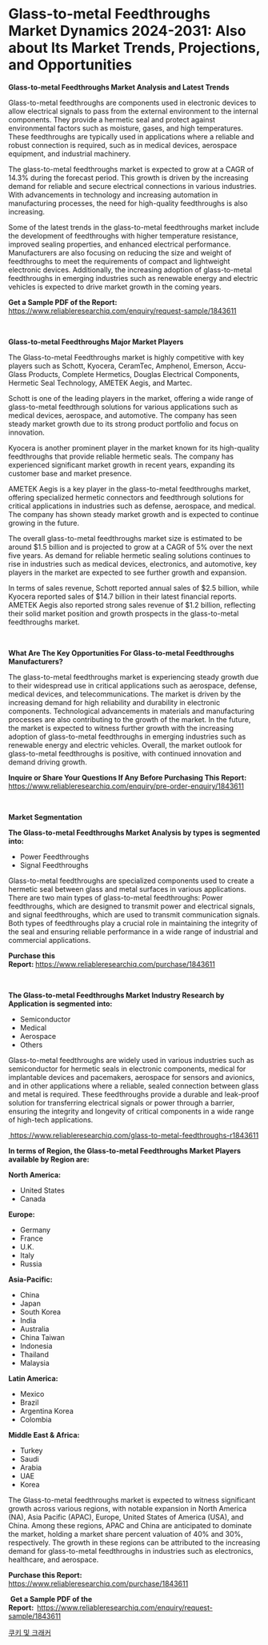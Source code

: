 <p><h1>Glass-to-metal Feedthroughs Market Dynamics 2024-2031: Also about Its Market Trends, Projections, and Opportunities</h1></p><p><strong>Glass-to-metal Feedthroughs Market Analysis and Latest Trends</strong></p>
<p><p>Glass-to-metal feedthroughs are components used in electronic devices to allow electrical signals to pass from the external environment to the internal components. They provide a hermetic seal and protect against environmental factors such as moisture, gases, and high temperatures. These feedthroughs are typically used in applications where a reliable and robust connection is required, such as in medical devices, aerospace equipment, and industrial machinery.</p><p>The glass-to-metal feedthroughs market is expected to grow at a CAGR of 14.3% during the forecast period. This growth is driven by the increasing demand for reliable and secure electrical connections in various industries. With advancements in technology and increasing automation in manufacturing processes, the need for high-quality feedthroughs is also increasing.</p><p>Some of the latest trends in the glass-to-metal feedthroughs market include the development of feedthroughs with higher temperature resistance, improved sealing properties, and enhanced electrical performance. Manufacturers are also focusing on reducing the size and weight of feedthroughs to meet the requirements of compact and lightweight electronic devices. Additionally, the increasing adoption of glass-to-metal feedthroughs in emerging industries such as renewable energy and electric vehicles is expected to drive market growth in the coming years.</p></p>
<p><strong>Get a Sample PDF of the Report:&nbsp;</strong> <a href="https://www.reliableresearchiq.com/enquiry/request-sample/1843611">https://www.reliableresearchiq.com/enquiry/request-sample/1843611</a></p>
<p>&nbsp;</p>
<p><strong>Glass-to-metal Feedthroughs Major Market Players</strong></p>
<p><p>The Glass-to-metal Feedthroughs market is highly competitive with key players such as Schott, Kyocera, CeramTec, Amphenol, Emerson, Accu-Glass Products, Complete Hermetics, Douglas Electrical Components, Hermetic Seal Technology, AMETEK Aegis, and Martec.</p><p>Schott is one of the leading players in the market, offering a wide range of glass-to-metal feedthrough solutions for various applications such as medical devices, aerospace, and automotive. The company has seen steady market growth due to its strong product portfolio and focus on innovation.</p><p>Kyocera is another prominent player in the market known for its high-quality feedthroughs that provide reliable hermetic seals. The company has experienced significant market growth in recent years, expanding its customer base and market presence.</p><p>AMETEK Aegis is a key player in the glass-to-metal feedthroughs market, offering specialized hermetic connectors and feedthrough solutions for critical applications in industries such as defense, aerospace, and medical. The company has shown steady market growth and is expected to continue growing in the future.</p><p>The overall glass-to-metal feedthroughs market size is estimated to be around $1.5 billion and is projected to grow at a CAGR of 5% over the next five years. As demand for reliable hermetic sealing solutions continues to rise in industries such as medical devices, electronics, and automotive, key players in the market are expected to see further growth and expansion.</p><p>In terms of sales revenue, Schott reported annual sales of $2.5 billion, while Kyocera reported sales of $14.7 billion in their latest financial reports. AMETEK Aegis also reported strong sales revenue of $1.2 billion, reflecting their solid market position and growth prospects in the glass-to-metal feedthroughs market.</p></p>
<p>&nbsp;</p>
<p><strong>What Are The Key Opportunities For Glass-to-metal Feedthroughs Manufacturers?</strong></p>
<p><p>The glass-to-metal feedthroughs market is experiencing steady growth due to their widespread use in critical applications such as aerospace, defense, medical devices, and telecommunications. The market is driven by the increasing demand for high reliability and durability in electronic components. Technological advancements in materials and manufacturing processes are also contributing to the growth of the market. In the future, the market is expected to witness further growth with the increasing adoption of glass-to-metal feedthroughs in emerging industries such as renewable energy and electric vehicles. Overall, the market outlook for glass-to-metal feedthroughs is positive, with continued innovation and demand driving growth.</p></p>
<p><strong>Inquire or Share Your Questions If Any Before Purchasing This Report:</strong> <a href="https://www.reliableresearchiq.com/enquiry/pre-order-enquiry/1843611">https://www.reliableresearchiq.com/enquiry/pre-order-enquiry/1843611</a></p>
<p>&nbsp;</p>
<p><strong>Market Segmentation</strong></p>
<p><strong>The Glass-to-metal Feedthroughs Market Analysis by types is segmented into:</strong></p>
<p><ul><li>Power Feedthroughs</li><li>Signal Feedthroughs</li></ul></p>
<p><p>Glass-to-metal feedthroughs are specialized components used to create a hermetic seal between glass and metal surfaces in various applications. There are two main types of glass-to-metal feedthroughs: Power feedthroughs, which are designed to transmit power and electrical signals, and signal feedthroughs, which are used to transmit communication signals. Both types of feedthroughs play a crucial role in maintaining the integrity of the seal and ensuring reliable performance in a wide range of industrial and commercial applications.</p></p>
<p><strong>Purchase this Report:&nbsp;</strong><a href="https://www.reliableresearchiq.com/purchase/1843611">https://www.reliableresearchiq.com/purchase/1843611</a></p>
<p>&nbsp;</p>
<p><strong>The Glass-to-metal Feedthroughs Market Industry Research by Application is segmented into:</strong></p>
<p><ul><li>Semiconductor</li><li>Medical</li><li>Aerospace</li><li>Others</li></ul></p>
<p><p>Glass-to-metal feedthroughs are widely used in various industries such as semiconductor for hermetic seals in electronic components, medical for implantable devices and pacemakers, aerospace for sensors and avionics, and in other applications where a reliable, sealed connection between glass and metal is required. These feedthroughs provide a durable and leak-proof solution for transferring electrical signals or power through a barrier, ensuring the integrity and longevity of critical components in a wide range of high-tech applications.</p></p>
<p><a href="https://www.reliableresearchiq.com/glass-to-metal-feedthroughs-r1843611">&nbsp;https://www.reliableresearchiq.com/glass-to-metal-feedthroughs-r1843611</a></p>
<p><strong>In terms of Region, the Glass-to-metal Feedthroughs Market Players available by Region are:</strong></p>
<p>
    <p> <strong> North America: </strong>
        <ul>
            <li>United States</li>
            <li>Canada</li>
        </ul>
        </p> 
    <p> <strong> Europe: </strong>
        <ul>
            <li>Germany</li>
            <li>France</li>
            <li>U.K.</li>
            <li>Italy</li>
            <li>Russia</li>
        </ul>
        </p> 
    <p> <strong> Asia-Pacific: </strong>
        <ul>
            <li>China</li>
            <li>Japan</li>
            <li>South Korea</li>
            <li>India</li>
            <li>Australia</li>
            <li>China Taiwan</li>
            <li>Indonesia</li>
            <li>Thailand</li>
            <li>Malaysia</li>
        </ul>
        </p> 
    <p> <strong> Latin America: </strong>
        <ul>
            <li>Mexico</li>
            <li>Brazil</li>
            <li>Argentina Korea</li>
            <li>Colombia</li>
        </ul>
        </p> 
    <p> <strong> Middle East & Africa: </strong>
        <ul>
            <li>Turkey</li>
            <li>Saudi</li>
            <li>Arabia</li>
            <li>UAE</li>
            <li>Korea</li>
        </ul>
    </p>
    </p>
<p><p>The Glass-to-metal feedthroughs market is expected to witness significant growth across various regions, with notable expansion in North America (NA), Asia Pacific (APAC), Europe, United States of America (USA), and China. Among these regions, APAC and China are anticipated to dominate the market, holding a market share percent valuation of 40% and 30%, respectively. The growth in these regions can be attributed to the increasing demand for glass-to-metal feedthroughs in industries such as electronics, healthcare, and aerospace.</p></p>
<p><strong>Purchase this Report: </strong><a href="https://www.reliableresearchiq.com/purchase/1843611">https://www.reliableresearchiq.com/purchase/1843611</a></p>
<p>&nbsp;<strong>Get a Sample PDF of the Report:&nbsp;&nbsp;</strong><a href="https://www.reliableresearchiq.com/enquiry/request-sample/1843611">https://www.reliableresearchiq.com/enquiry/request-sample/1843611</a></p>
<p><strong></strong></p>
<p><p><a href="https://github.com/vss5505pa7z1p/Market-Research-Report-List-3/blob/main/601687471704.md">쿠키 및 크래커</a></p></p>